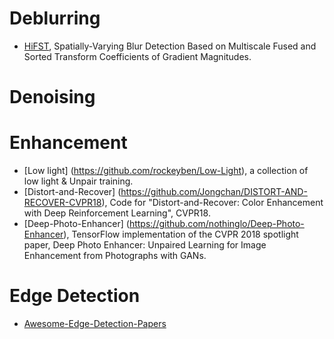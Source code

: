 

# Deblurring

- [HiFST](https://github.com/isalirezag/HiFST), Spatially-Varying Blur Detection Based on Multiscale Fused and Sorted Transform Coefficients of Gradient Magnitudes.


# Denoising


# Enhancement
- [Low light] (https://github.com/rockeyben/Low-Light), a collection of low light & Unpair training.
- [Distort-and-Recover] (https://github.com/Jongchan/DISTORT-AND-RECOVER-CVPR18), Code for "Distort-and-Recover: Color Enhancement with Deep Reinforcement Learning", CVPR18.
- [Deep-Photo-Enhancer] (https://github.com/nothinglo/Deep-Photo-Enhancer), TensorFlow implementation of the CVPR 2018 spotlight paper, Deep Photo Enhancer: Unpaired Learning for Image Enhancement from Photographs with GANs.

# Edge Detection
- [Awesome-Edge-Detection-Papers](https://github.com/MarkMoHR/Awesome-Edge-Detection-Papers)